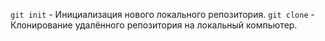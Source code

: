 `git init` - Инициализация нового локального репозитория.
`git clone` - Клонирование удалённого репозитория на локальный компьютер.
